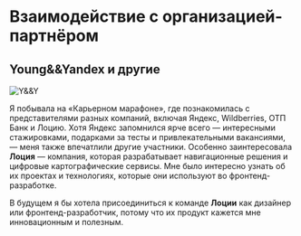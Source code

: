 # Взаимодействие с организацией-партнёром

## Young&&Yandex и другие

![Y&&Y](file:///C:/Users/Админ/Desktop/фоткиии/H3S6BRnPb9g.jpg)

Я побывала на «Карьерном марафоне», где познакомилась с представителями разных компаний, включая Яндекс, Wildberries, ОТП Банк и Лоцию. Хотя Яндекс запомнился ярче всего — интересными стажировками, подарками за тесты и привлекательными вакансиями, — меня также впечатлили другие участники. Особенно заинтересовала **Лоция** — компания, которая разрабатывает навигационные решения и цифровые картографические сервисы. Мне было интересно узнать об их проектах и технологиях, которые они используют во фронтенд-разработке.  

В будущем я бы хотела присоединиться к команде **Лоции** как дизайнер или фронтенд-разработчик, потому что их продукт кажется мне инновационным и полезным. 
